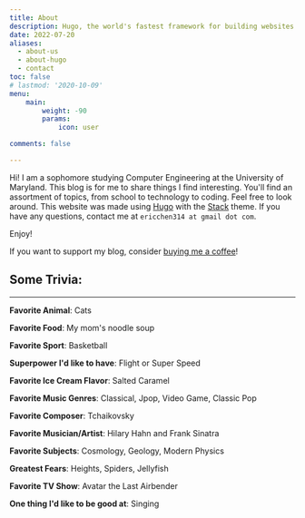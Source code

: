 ```yaml
---
title: About
description: Hugo, the world's fastest framework for building websites
date: 2022-07-20
aliases:
  - about-us
  - about-hugo
  - contact
toc: false
# lastmod: '2020-10-09'
menu:
    main: 
        weight: -90
        params:
            icon: user

comments: false

---
```


Hi! I am a sophomore studying Computer Engineering at the University of Maryland. This blog is for me to share things I find interesting. You'll find an assortment of topics, from school to technology to coding. Feel free to look around. This website was made using [Hugo](https://gohugo.io/) with the [Stack](https://github.com/CaiJimmy/hugo-theme-stack) theme. If you have any questions, contact me at `ericchen314 at gmail dot com`.

Enjoy!

If you want to support my blog, consider [buying me a coffee](https://www.buymeacoffee.com/echen)! 

## Some Trivia:

<hr>

**Favorite Animal**: Cats

**Favorite Food**: My mom's noodle soup

**Favorite Sport**: Basketball

**Superpower I'd like to have**: Flight or Super Speed

**Favorite Ice Cream Flavor**: Salted Caramel

**Favorite Music Genres**: Classical, Jpop, Video Game, Classic Pop 

**Favorite Composer**: Tchaikovsky

**Favorite Musician/Artist**: Hilary Hahn and Frank Sinatra

**Favorite Subjects**: Cosmology, Geology, Modern Physics

**Greatest Fears**: Heights, Spiders, Jellyfish

**Favorite TV Show**: Avatar the Last Airbender

**One thing I'd like to be good at**: Singing 
